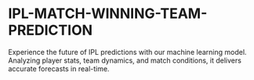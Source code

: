 # IPL-MATCH-WINNING-TEAM-PREDICTION
Experience the future of IPL predictions with our machine learning model. Analyzing player stats, team dynamics, and match conditions, it delivers accurate forecasts in real-time. 

